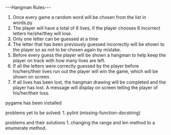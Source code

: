 ---Hangman Rules---
1. Once every game a random word will be chosen from the list in words.py
2. The player will have a total of 6 lives, if the player chooses 6 incorrect letters he/she/they will lose.
3. Only one letter can be guessed at a time
4. The letter that has been previously guessed incorrectly will be shown to the player so as not to be chosen again by mistake.
5. Before every guess the player will be shown a hangman to help keep the player on track with how many lives are left.
6. If all the letters were correctly guessed by the player before his/hers/their lives run out the player will win the game, which
    will be shown on screen.
7. If all lives has been lost, the hangman drawing will be completed and the player has lost. A message will display on screen
    telling the player of his/her/their loss.

pygame has been installed

problems yet to be solved:
    1. pylint (missing-function-docstring)

problems and their solutions
    1. changing the range and len method to a enumerate method.